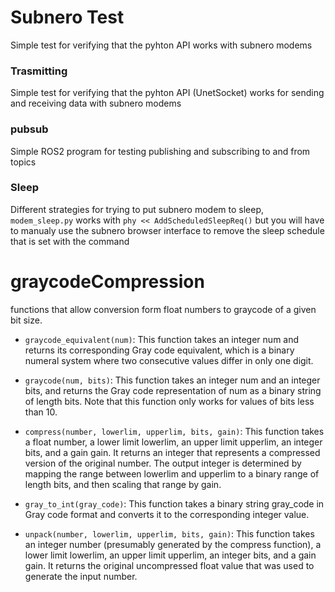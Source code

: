 # Subnero Test
Simple test for verifying that the pyhton API works with subnero modems

### Trasmitting
Simple test for verifying that the pyhton API (UnetSocket) works for sending and receiving data with subnero modems

### pubsub
Simple ROS2 program for testing publishing and subscribing to and from topics

### Sleep
Different strategies for trying to put subnero modem to sleep, ``modem_sleep.py`` works with ```phy << AddScheduledSleepReq()``` but you will have to manualy use the subnero browser interface to remove the sleep schedule that is set with the command



# graycodeCompression
functions that allow conversion form float numbers to graycode of a given bit size.

- ``graycode_equivalent(num)``: This function takes an integer num and returns its corresponding Gray code equivalent, which is a binary numeral system where two consecutive values differ in only one digit.

- ``graycode(num, bits)``: This function takes an integer num and an integer bits, and returns the Gray code representation of num as a binary string of length bits. Note that this function only works for values of bits less than 10.

- ``compress(number, lowerlim, upperlim, bits, gain)``: This function takes a float number, a lower limit lowerlim, an upper limit upperlim, an integer bits, and a gain gain. It returns an integer that represents a compressed version of the original number. The output integer is determined by mapping the range between lowerlim and upperlim to a binary range of length bits, and then scaling that range by gain.

- ``gray_to_int(gray_code)``: This function takes a binary string gray_code in Gray code format and converts it to the corresponding integer value.

- ``unpack(number, lowerlim, upperlim, bits, gain)``: This function takes an integer number (presumably generated by the compress function), a lower limit lowerlim, an upper limit upperlim, an integer bits, and a gain gain. It returns the original uncompressed float value that was used to generate the input number.

